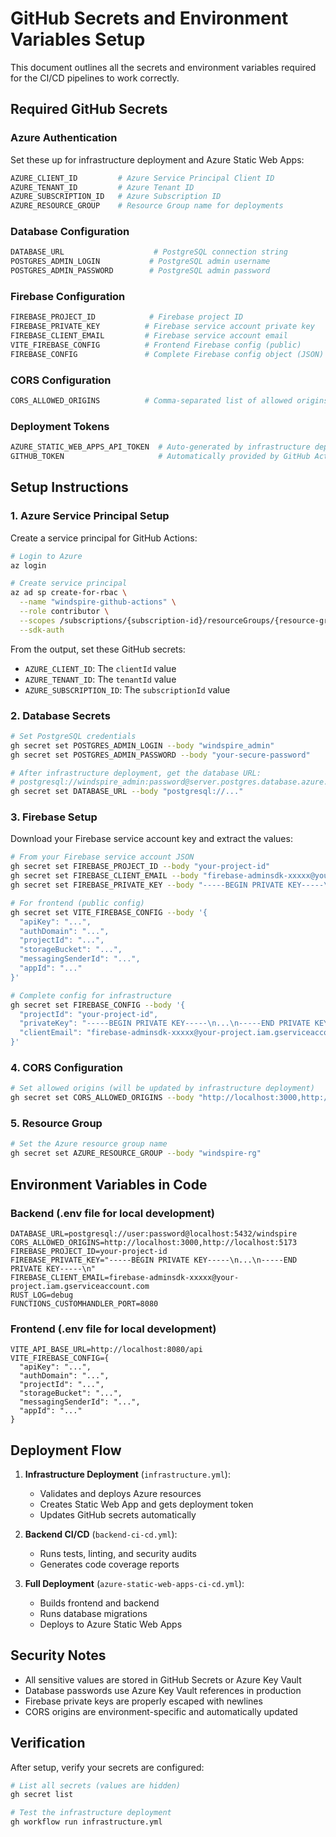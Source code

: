 # GitHub Secrets and Environment Variables Setup

This document outlines all the secrets and environment variables required for the CI/CD pipelines to work correctly.

## Required GitHub Secrets

### Azure Authentication
Set these up for infrastructure deployment and Azure Static Web Apps:

```bash
AZURE_CLIENT_ID         # Azure Service Principal Client ID
AZURE_TENANT_ID         # Azure Tenant ID  
AZURE_SUBSCRIPTION_ID   # Azure Subscription ID
AZURE_RESOURCE_GROUP    # Resource Group name for deployments
```

### Database Configuration
```bash
DATABASE_URL                    # PostgreSQL connection string
POSTGRES_ADMIN_LOGIN           # PostgreSQL admin username
POSTGRES_ADMIN_PASSWORD        # PostgreSQL admin password
```

### Firebase Configuration
```bash
FIREBASE_PROJECT_ID            # Firebase project ID
FIREBASE_PRIVATE_KEY          # Firebase service account private key
FIREBASE_CLIENT_EMAIL         # Firebase service account email
VITE_FIREBASE_CONFIG          # Frontend Firebase config (public)
FIREBASE_CONFIG               # Complete Firebase config object (JSON)
```

### CORS Configuration
```bash
CORS_ALLOWED_ORIGINS          # Comma-separated list of allowed origins
```

### Deployment Tokens
```bash
AZURE_STATIC_WEB_APPS_API_TOKEN  # Auto-generated by infrastructure deployment
GITHUB_TOKEN                     # Automatically provided by GitHub Actions
```

## Setup Instructions

### 1. Azure Service Principal Setup

Create a service principal for GitHub Actions:

```bash
# Login to Azure
az login

# Create service principal
az ad sp create-for-rbac \
  --name "windspire-github-actions" \
  --role contributor \
  --scopes /subscriptions/{subscription-id}/resourceGroups/{resource-group} \
  --sdk-auth
```

From the output, set these GitHub secrets:
- `AZURE_CLIENT_ID`: The `clientId` value
- `AZURE_TENANT_ID`: The `tenantId` value  
- `AZURE_SUBSCRIPTION_ID`: The `subscriptionId` value

### 2. Database Secrets

```bash
# Set PostgreSQL credentials
gh secret set POSTGRES_ADMIN_LOGIN --body "windspire_admin"
gh secret set POSTGRES_ADMIN_PASSWORD --body "your-secure-password"

# After infrastructure deployment, get the database URL:
# postgresql://windspire_admin:password@server.postgres.database.azure.com:5432/windspire?sslmode=require
gh secret set DATABASE_URL --body "postgresql://..."
```

### 3. Firebase Setup

Download your Firebase service account key and extract the values:

```bash
# From your Firebase service account JSON
gh secret set FIREBASE_PROJECT_ID --body "your-project-id"
gh secret set FIREBASE_CLIENT_EMAIL --body "firebase-adminsdk-xxxxx@your-project.iam.gserviceaccount.com"
gh secret set FIREBASE_PRIVATE_KEY --body "-----BEGIN PRIVATE KEY-----\n...\n-----END PRIVATE KEY-----\n"

# For frontend (public config)
gh secret set VITE_FIREBASE_CONFIG --body '{
  "apiKey": "...",
  "authDomain": "...",
  "projectId": "...",
  "storageBucket": "...",
  "messagingSenderId": "...",
  "appId": "..."
}'

# Complete config for infrastructure
gh secret set FIREBASE_CONFIG --body '{
  "projectId": "your-project-id",
  "privateKey": "-----BEGIN PRIVATE KEY-----\n...\n-----END PRIVATE KEY-----\n",
  "clientEmail": "firebase-adminsdk-xxxxx@your-project.iam.gserviceaccount.com"
}'
```

### 4. CORS Configuration

```bash
# Set allowed origins (will be updated by infrastructure deployment)
gh secret set CORS_ALLOWED_ORIGINS --body "http://localhost:3000,http://localhost:5173"
```

### 5. Resource Group

```bash
# Set the Azure resource group name
gh secret set AZURE_RESOURCE_GROUP --body "windspire-rg"
```

## Environment Variables in Code

### Backend (.env file for local development)
```env
DATABASE_URL=postgresql://user:password@localhost:5432/windspire
CORS_ALLOWED_ORIGINS=http://localhost:3000,http://localhost:5173
FIREBASE_PROJECT_ID=your-project-id
FIREBASE_PRIVATE_KEY="-----BEGIN PRIVATE KEY-----\n...\n-----END PRIVATE KEY-----\n"
FIREBASE_CLIENT_EMAIL=firebase-adminsdk-xxxxx@your-project.iam.gserviceaccount.com
RUST_LOG=debug
FUNCTIONS_CUSTOMHANDLER_PORT=8080
```

### Frontend (.env file for local development)
```env
VITE_API_BASE_URL=http://localhost:8080/api
VITE_FIREBASE_CONFIG={
  "apiKey": "...",
  "authDomain": "...",
  "projectId": "...",
  "storageBucket": "...",
  "messagingSenderId": "...",
  "appId": "..."
}
```

## Deployment Flow

1. **Infrastructure Deployment** (`infrastructure.yml`):
   - Validates and deploys Azure resources
   - Creates Static Web App and gets deployment token
   - Updates GitHub secrets automatically

2. **Backend CI/CD** (`backend-ci-cd.yml`):
   - Runs tests, linting, and security audits
   - Generates code coverage reports

3. **Full Deployment** (`azure-static-web-apps-ci-cd.yml`):
   - Builds frontend and backend
   - Runs database migrations
   - Deploys to Azure Static Web Apps

## Security Notes

- All sensitive values are stored in GitHub Secrets or Azure Key Vault
- Database passwords use Azure Key Vault references in production
- Firebase private keys are properly escaped with newlines
- CORS origins are environment-specific and automatically updated

## Verification

After setup, verify your secrets are configured:

```bash
# List all secrets (values are hidden)
gh secret list

# Test the infrastructure deployment
gh workflow run infrastructure.yml
```